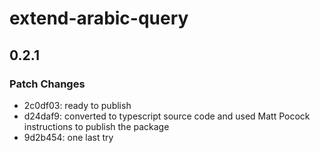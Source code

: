 # extend-arabic-query

## 0.2.1

### Patch Changes

- 2c0df03: ready to publish
- d24daf9: converted to typescript source code and used Matt Pocock instructions to publish the package
- 9d2b454: one last try

